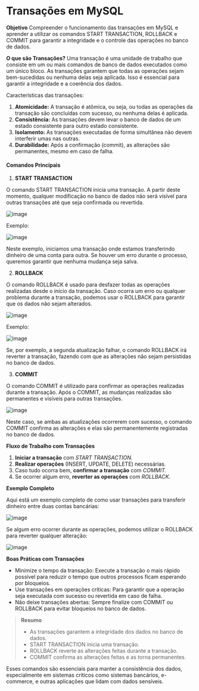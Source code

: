 # Transações em MySQL

**Objetivo**
Compreender o funcionamento das transações em MySQL e aprender a utilizar os comandos START TRANSACTION, ROLLBACK e COMMIT para garantir a integridade e o controle das operações no banco de dados.

**O que são Transações?**
Uma transação é uma unidade de trabalho que consiste em um ou mais comandos de banco de dados executados como um único bloco. As transações garantem que todas as operações sejam bem-sucedidas ou nenhuma delas seja aplicada. Isso é essencial para garantir a integridade e a coerência dos dados.

Características das transações:

1. **Atomicidade:** A transação é atômica, ou seja, ou todas as operações da transação são concluídas com sucesso, ou nenhuma delas é aplicada.
2. **Consistência:** As transações devem levar o banco de dados de um estado consistente para outro estado consistente.
3. **Isolamento:** As transações executadas de forma simultânea não devem interferir umas nas outras.
4. **Durabilidade:** Após a confirmação (commit), as alterações são permanentes, mesmo em caso de falha.


#### Comandos Principais

1. **START TRANSACTION**

O comando START TRANSACTION inicia uma transação. A partir deste momento, qualquer modificação no banco de dados não será visível para outras transações até que seja confirmada ou revertida.


![image](https://github.com/user-attachments/assets/86329a31-1f31-41cb-8b7c-e5153886417d)

Exemplo:


![image](https://github.com/user-attachments/assets/2241f34c-f679-4dba-91b6-2a907e2dbcbc)

Neste exemplo, iniciamos uma transação onde estamos transferindo dinheiro de uma conta para outra. Se houver um erro durante o processo, queremos garantir que nenhuma mudança seja salva.

2. **ROLLBACK**

O comando ROLLBACK é usado para desfazer todas as operações realizadas desde o início da transação. Caso ocorra um erro ou qualquer problema durante a transação, podemos usar o ROLLBACK para garantir que os dados não sejam alterados.


![image](https://github.com/user-attachments/assets/76a7d5f1-1eac-419c-ae67-aa5f2f9fd9ae)

Exemplo: 


![image](https://github.com/user-attachments/assets/2a97ec27-2bb3-4578-ba63-a43c67817ce0)


Se, por exemplo, a segunda atualização falhar, o comando ROLLBACK irá reverter a transação, fazendo com que as alterações não sejam persistidas no banco de dados.

3. **COMMIT**
   
O comando COMMIT é utilizado para confirmar as operações realizadas durante a transação. Após o COMMIT, as mudanças realizadas são permanentes e visíveis para outras transações.


![image](https://github.com/user-attachments/assets/3f889a0b-1e6a-48c2-ab19-44a2f09279de)

Neste caso, se ambas as atualizações ocorrerem com sucesso, o comando COMMIT confirma as alterações e elas são permanentemente registradas no banco de dados.

**Fluxo de Trabalho com Transações**

1. **Iniciar a transação**  com *START TRANSACTION.*
2. **Realizar operações** (INSERT, UPDATE, DELETE) necessárias.
3. Caso tudo ocorra bem, **confirmar a transação** com *COMMIT.*
4. Se ocorrer algum erro, **reverter as operações** com *ROLLBACK.*

**Exemplo Completo**

Aqui está um exemplo completo de como usar transações para transferir dinheiro entre duas contas bancárias:

![image](https://github.com/user-attachments/assets/d807bc05-0442-4326-af52-b5daa4cc63e1)

Se algum erro ocorrer durante as operações, podemos utilizar o ROLLBACK para reverter qualquer alteração:


![image](https://github.com/user-attachments/assets/0df20369-a667-48f7-9152-083062a4c769)

**Boas Práticas com Transações**

* Minimize o tempo da transação: Execute a transação o mais rápido possível para reduzir o tempo que outros processos ficam esperando por bloqueios.
* Use transações em operações críticas: Para garantir que a operação seja executada com sucesso ou revertida em caso de falha.
* Não deixe transações abertas: Sempre finalize com COMMIT ou ROLLBACK para evitar bloqueios no banco de dados.

> **Resumo**
> * As transações garantem a integridade dos dados no banco de dados.
> * START TRANSACTION inicia uma transação.
> * ROLLBACK reverte as alterações feitas durante a transação.
> * COMMIT confirma as alterações feitas e as torna permanentes.

Esses comandos são essenciais para manter a consistência dos dados, especialmente em sistemas críticos como sistemas bancários, e-commerce, e outras aplicações que lidam com dados sensíveis.







